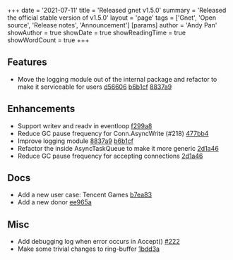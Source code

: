 +++
date = '2021-07-11'
title = 'Released gnet v1.5.0'
summary = 'Released the official stable version of v1.5.0'
layout = 'page'
tags = ['Gnet', 'Open source', 'Release notes', 'Announcement']
[params]
  author = 'Andy Pan'
showAuthor = true
showDate = true
showReadingTime = true
showWordCount = true
+++

## Features

- Move the logging module out of the internal package and refactor to make it serviceable for users [d56606](https://github.com/panjf2000/gnet/commit/d566061586adfda7efbf58feec0bd8ebf7534479) [b6b1cf](https://github.com/panjf2000/gnet/commit/b6b1cfb53400540000efb0f858d001437bc3d4f9) [8837a9](https://github.com/panjf2000/gnet/commit/8837a92308f41805d38a2377da32530c6c79646d)

## Enhancements

- Support writev and readv in eventloop [f299a8](https://github.com/panjf2000/gnet/commit/f299a8e39a1d5601afc3ddca6eec149e6aa3cf7b)
- Reduce GC pause frequency for Conn.AsyncWrite (#218) [477bb4](https://github.com/panjf2000/gnet/commit/477bb4fe46c38accf993fb11a9ba816bfa9fdc0b)
- Improve logging module [8837a9](https://github.com/panjf2000/gnet/commit/8837a92308f41805d38a2377da32530c6c79646d) [b6b1cf](https://github.com/panjf2000/gnet/commit/b6b1cfb53400540000efb0f858d001437bc3d4f9)
- Refactor the inside AsyncTaskQueue to make it more generic [2d1a46](https://github.com/panjf2000/gnet/commit/2d1a4639d18dbd8faeb43649a3e4859378cc95e6)
- Reduce GC pause frequency for accepting connections [2d1a46](https://github.com/panjf2000/gnet/commit/2d1a4639d18dbd8faeb43649a3e4859378cc95e6)

## Docs

- Add a new user case: Tencent Games [b7ea83](https://github.com/panjf2000/gnet/commit/b7ea839d959face861aca90ea493e5d3f8dfb205)
- Add a new donor [ee965a](https://github.com/panjf2000/gnet/commit/ee965a1453d07300bf14749ea874a5d06ffc660e)

## Misc

- Add debugging log when error occurs in Accept() [#222](https://github.com/panjf2000/gnet/pull/222)
- Make some trivial changes to ring-buffer [1bdd3a](https://github.com/panjf2000/gnet/commit/1bdd3aa77da3827268e1145a07443460e1f01bd5)